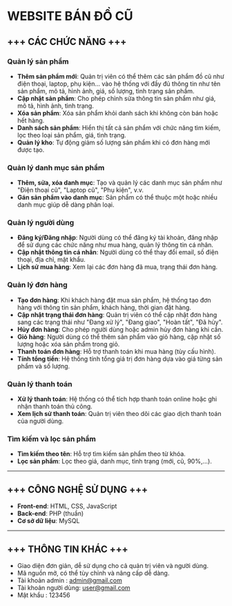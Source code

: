 # WEBSITE BÁN ĐỒ CŨ

## +++ CÁC CHỨC NĂNG +++

### Quản lý sản phẩm
- **Thêm sản phẩm mới**: Quản trị viên có thể thêm các sản phẩm đồ cũ như điện thoại, laptop, phụ kiện... vào hệ thống với đầy đủ thông tin như tên sản phẩm, mô tả, hình ảnh, giá, số lượng, tình trạng sản phẩm.
- **Cập nhật sản phẩm**: Cho phép chỉnh sửa thông tin sản phẩm như giá, mô tả, hình ảnh, tình trạng.
- **Xóa sản phẩm**: Xóa sản phẩm khỏi danh sách khi không còn bán hoặc hết hàng.
- **Danh sách sản phẩm**: Hiển thị tất cả sản phẩm với chức năng tìm kiếm, lọc theo loại sản phẩm, giá, tình trạng.
- **Quản lý kho**: Tự động giảm số lượng sản phẩm khi có đơn hàng mới được tạo.

### Quản lý danh mục sản phẩm
- **Thêm, sửa, xóa danh mục**: Tạo và quản lý các danh mục sản phẩm như "Điện thoại cũ", "Laptop cũ", "Phụ kiện", v.v.
- **Gán sản phẩm vào danh mục**: Sản phẩm có thể thuộc một hoặc nhiều danh mục giúp dễ dàng phân loại.

### Quản lý người dùng
- **Đăng ký/Đăng nhập**: Người dùng có thể đăng ký tài khoản, đăng nhập để sử dụng các chức năng như mua hàng, quản lý thông tin cá nhân.
- **Cập nhật thông tin cá nhân**: Người dùng có thể thay đổi email, số điện thoại, địa chỉ, mật khẩu.
- **Lịch sử mua hàng**: Xem lại các đơn hàng đã mua, trạng thái đơn hàng.

### Quản lý đơn hàng
- **Tạo đơn hàng**: Khi khách hàng đặt mua sản phẩm, hệ thống tạo đơn hàng với thông tin sản phẩm, khách hàng, thời gian đặt hàng.
- **Cập nhật trạng thái đơn hàng**: Quản trị viên có thể cập nhật đơn hàng sang các trạng thái như "Đang xử lý", "Đang giao", "Hoàn tất", "Đã hủy".
- **Hủy đơn hàng**: Cho phép người dùng hoặc admin hủy đơn hàng khi cần.
- **Giỏ hàng**: Người dùng có thể thêm sản phẩm vào giỏ hàng, cập nhật số lượng hoặc xóa sản phẩm trong giỏ.
- **Thanh toán đơn hàng**: Hỗ trợ thanh toán khi mua hàng (tùy cấu hình).
- **Tính tổng tiền**: Hệ thống tính tổng giá trị đơn hàng dựa vào giá từng sản phẩm và số lượng.

### Quản lý thanh toán
- **Xử lý thanh toán**: Hệ thống có thể tích hợp thanh toán online hoặc ghi nhận thanh toán thủ công.
- **Xem lịch sử thanh toán**: Quản trị viên theo dõi các giao dịch thanh toán của người dùng.

### Tìm kiếm và lọc sản phẩm
- **Tìm kiếm theo tên**: Hỗ trợ tìm kiếm sản phẩm theo từ khóa.
- **Lọc sản phẩm**: Lọc theo giá, danh mục, tình trạng (mới, cũ, 90%,...).

---

## +++ CÔNG NGHỆ SỬ DỤNG +++

- **Front-end**: HTML, CSS, JavaScript  
- **Back-end**: PHP (thuần)  
- **Cơ sở dữ liệu**: MySQL

---

## +++ THÔNG TIN KHÁC +++
- Giao diện đơn giản, dễ sử dụng cho cả quản trị viên và người dùng.
- Mã nguồn mở, có thể tùy chỉnh và nâng cấp dễ dàng.
- Tài khoản admin : admin@gmail.com
- Tài khoản người dùng:  user@gmail.com
- Mật khẩu : 123456

